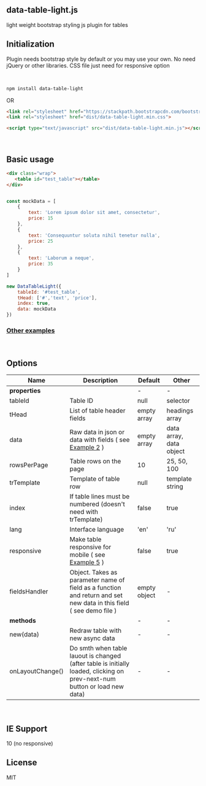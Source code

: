 ## data-table-light.js

light weight bootstrap styling js plugin for tables


## Initialization

Plugin needs bootstrap style by default or you may use your own. No need jQuery or other libraries. CSS file just need for responsive option


</br>

```html
npm install data-table-light
```

OR

```html
<link rel="stylesheet" href="https://stackpath.bootstrapcdn.com/bootstrap/4.3.1/css/bootstrap.min.css">
<link rel="stylesheet" href="dist/data-table-light.min.css">

<script type="text/javascript" src="dist/data-table-light.min.js"></script>
```
</br>


## Basic usage

```html
<div class="wrap">
   <table id="test_table"></table>
</div>
```

```js

const mockData = [
	{
		text: 'Lorem ipsum dolor sit amet, consectetur',
		price: 15
	},
	{
		text: 'Consequuntur soluta nihil tenetur nulla',
		price: 25
	},
	{
		text: 'Laborum a neque',
		price: 35
	}
]

new DataTableLight({
	tableId: '#test_table',
	tHead: ['#','text', 'price'],
	index: true,
    data: mockData
})

```
<h3>
	<a href="https://demo.webexp.site/data-table-light">Other examples</a>
</h3>
</br>


## Options


| Name              | Description                                                                                                                                 | Default             | Other
| ----------------- | ------------------------------------------------------------------------------------------------------------------------------------------- | ------------------- | -----------------
| <b>properties</b> |                                                                                                                                             |  -                  |  -
| tableId           | Table ID                                                                                                                                    | null                | selector 
| tHead             | List of table header fields                                                                                                                 | empty array         | headings array
| data              | Raw data in json or data with fields ( see <a href="https://demo.webexp.site/data-table-light#example-2" target="_blank">Example 2</a> )    | empty array         | data array, data object
| rowsPerPage       | Table rows on the page                                                                                                                      | 10                  | 25, 50, 100
| trTemplate        | Template of table row                                                                                                                       | null                | template string
| index             | If table lines must be numbered (doesn't need with trTemplate)                                                                              | false               | true
| lang              | Interface language                                                                                                                          | 'en'                | 'ru'             
| responsive        | Make table responsive for mobile ( see <a href="https://demo.webexp.site/data-table-light#example-5" target="_blank">Example 5</a> )        | false               | true             
| fieldsHandler     | Object. Takes as parameter name of field as a function and return and set new data in this field ( see demo file )                          | empty object        |  -   
| <b>methods</b>    |                                                                                                                                             |  -                  |  -
| new(data)         | Redraw table with new async data                                                                                                            |  -                  |  -  
| onLayoutChange()  | Do smth when table lauout is changed (after table is initially loaded, clicking on prev-next-num button or load new data)                   |  -                  |  -  
</br>


## IE Support
10 (no responsive)
</br>


## License

MIT         
